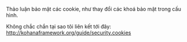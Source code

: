 Thảo luận bảo mật các cookie, như thay đổi các khoá bảo mật trong cấu hình.

Không chắc chắn tại sao tôi liên kết tới đây: <http://kohanaframework.org/guide/security.cookies>
